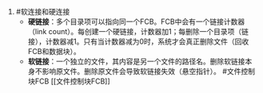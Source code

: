1. #软连接和硬连接
    *   **硬链接**：多个目录项可以指向同一个FCB。FCB中会有一个链接计数器（link count）。每创建一个硬链接，计数器加1；每删除一个目录项（链接），计数器减1。只有当计数器减为0时，系统才会真正删除文件（回收FCB和数据块）。
    *   **软链接**：一个独立的文件，其内容是另一个文件的路径名。删除软链接本身不影响原文件。删除原文件会导致软链接失效（悬空指针）。
#文件控制块FCB   [[文件控制块FCB]]